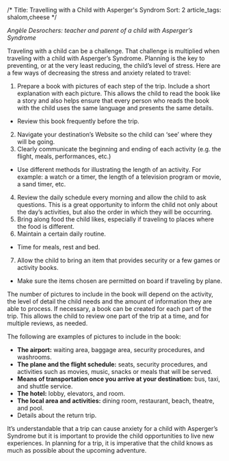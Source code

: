 /*
Title: Travelling with a Child with Asperger's Syndrom
Sort: 2
article_tags: shalom,cheese
*/

*Angèle Desrochers: teacher and parent of a child with Asperger’s Syndrome*

Traveling with a child can be a challenge. That challenge is multiplied when traveling with a child with Asperger’s Syndrome.  Planning is the key to preventing, or at the very least reducing, the child’s level of stress.  Here are a few ways of decreasing the stress and anxiety related to travel:

1. Prepare a book with pictures of each step of the trip. Include a short explanation with each picture. This allows the child to read the book like a story and also helps ensure that every person who reads the book with the child uses the same language and presents the same details.
  * Review this book frequently before the trip.
2. Navigate your destination’s Website so the child can ‘see’ where they will be going.
3. Clearly communicate the beginning and ending of each activity (e.g. the flight, meals, performances, etc.)
  * Use different methods for illustrating the length of an activity. For example: a watch or a timer, the length of a television program or movie, a sand timer, etc.  
4. Review the daily schedule every morning and allow the child to ask questions. This is a great opportunity to inform the child not only about the day’s activities, but also the order in which they will be occurring.  
5. Bring along food the child likes, especially if traveling to places where the food is different.
6. Maintain a certain daily routine.
  * Time for meals, rest and bed.
7. Allow the child to bring an item that provides security or a few games or activity books.
* Make sure the items chosen are permitted on board if traveling by plane.

The number of pictures to include in the book will depend on the activity, the level of detail the child needs and the amount of information they are able to process. If necessary, a book can be created for each part of the trip. This allows the child to review one part of the trip at a time, and for multiple reviews, as needed.

The following are examples of pictures to include in the book:

* **The airport:** waiting area, baggage area, security procedures, and washrooms.
* **The plane and the flight schedule:** seats, security procedures, and activities such as movies, music, snacks or meals that will be served.
* **Means of transportation once you arrive at your destination:** bus, taxi, and shuttle service.
* **The hotel:** lobby, elevators, and room.
* **The local area and activities:** dining room, restaurant, beach, theatre, and pool.
* Details about the return trip.

It’s understandable that a trip can cause anxiety for a child with Asperger’s Syndrome but it is important to provide the child opportunities to live new experiences.  In planning for a trip, it is imperative that the child knows as much as possible about the upcoming adventure.  
